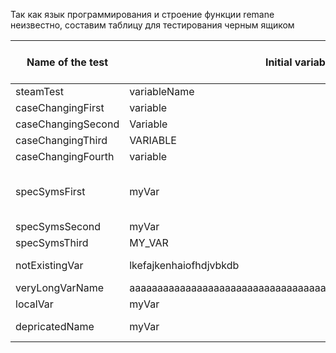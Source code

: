 Так как язык программирования и строение функции remane неизвестно, составим таблицу для тестирования черным ящиком

 Name of the test | Initial variable name | Refactored variable name | Notes
--- | --- | --- | ---
steamTest |          variableName             | anotherName
caseChangingFirst | variable | Variable
caseChangingSecond | Variable | variable  
caseChangingThird | VARIABLE | variable  
caseChangingFourth | variable | VARIABLE   
specSymsFirst | myVar | _var | A warning is expected  
specSymsSecond | myVar | MY_VAR  
specSymsThird | MY_VAR | myVar
notExistingVar | lkefajkenhaiofhdjvbkdb | var | error expected
veryLongVarName | aaaaaaaaaaaaaaaaaaaaaaaaaaaaaaaaaaaaaaaaaaaaaaaaaaaaaaaaaaaaaaaaaa | a 
localVar | myVar | вводная
depricatedName | myVar | int | error expected

